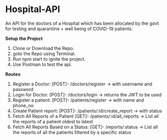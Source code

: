 # Hospital-API

An API for the doctors of a Hospital which has been allocated by the govt for testing and quarantine + well being of COVID-19 patients.

**Setup the Project**
1. Clone or Download the Repo.
2. goto the Repo using Terminal.
3. Run npm start to ignite the project.
4. Use Postman to test the api.


**Routes**
1. Register a Doctor: [POST]-  /doctors/register -> with username and password
2. Login for Doctor: [POST]-  /doctors/login -> returns the JWT to be used
3. Register a patient:  [POST]-  /patients/register -> with name and phone_no
4. Create Patient report: [POST]-  /patients/:id/create_report -> with status
5. Fetch All Reports of a Patient [GET]-   /patients/:id/all_reports -> List all the reports of a patient oldest to latest
6. Fetch All Reports Based on a Status: [GET]-   /reports/:status -> List all the reports of all the patients filtered by a specific status
